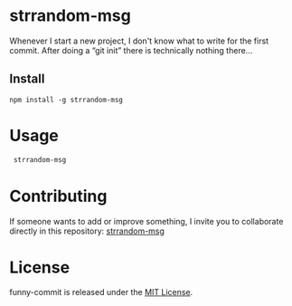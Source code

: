 # strrandom-msg

Whenever I start a new project, I don't know what to write for the first commit. After doing a “git init” there is technically nothing there...

## Install

```npm
npm install -g strrandom-msg
```

# Usage

```bash
 strrandom-msg
```

# Contributing

If someone wants to add or improve something, I invite you to collaborate directly in this repository: [strrandom-msg](https://github.com/brandugar/strrandom-msg)

# License

funny-commit is released under the [MIT License](https://opensource.org/licenses/MIT).